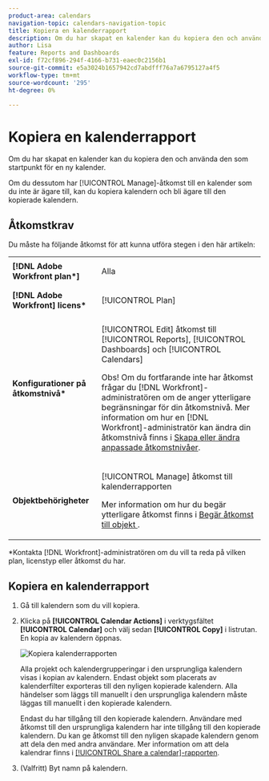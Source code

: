 ```yaml
---
product-area: calendars
navigation-topic: calendars-navigation-topic
title: Kopiera en kalenderrapport
description: Om du har skapat en kalender kan du kopiera den och använda den som startpunkt för en ny kalender.
author: Lisa
feature: Reports and Dashboards
exl-id: f72cf896-294f-4166-b731-eaec0c2156b1
source-git-commit: e5a3024b1657942cd7abdfff76a7a6795127a4f5
workflow-type: tm+mt
source-wordcount: '295'
ht-degree: 0%

---
```


# Kopiera en kalenderrapport

Om du har skapat en kalender kan du kopiera den och använda den som startpunkt för en ny kalender.

Om du dessutom har [!UICONTROL Manage]-åtkomst till en kalender som du inte är ägare till, kan du kopiera kalendern och bli ägare till den kopierade kalendern.

## Åtkomstkrav

Du måste ha följande åtkomst för att kunna utföra stegen i den här artikeln:

<table style="table-layout:auto"> 
 <col> 
 </col> 
 <col> 
 </col> 
 <tbody> 
  <tr> 
   <td role="rowheader"><strong>[!DNL Adobe Workfront plan*]</strong></td> 
   <td> <p>Alla</p> </td> 
  </tr> 
  <tr> 
   <td role="rowheader"><strong>[!DNL Adobe Workfront] licens*</strong></td> 
   <td> <p>[!UICONTROL Plan] </p> </td> 
  </tr> 
  <tr> 
   <td role="rowheader"><strong>Konfigurationer på åtkomstnivå*</strong></td> 
   <td> <p>[!UICONTROL Edit] åtkomst till [!UICONTROL Reports], [!UICONTROL Dashboards] och [!UICONTROL Calendars]</p> <p>Obs! Om du fortfarande inte har åtkomst frågar du [!DNL Workfront]-administratören om de anger ytterligare begränsningar för din åtkomstnivå. Mer information om hur en [!DNL Workfront]-administratör kan ändra din åtkomstnivå finns i <a href="../../../administration-and-setup/add-users/configure-and-grant-access/create-modify-access-levels.md" class="MCXref xref">Skapa eller ändra anpassade åtkomstnivåer</a>.</p> </td> 
  </tr> 
  <tr> 
   <td role="rowheader"><strong>Objektbehörigheter</strong></td> 
   <td> <p>[!UICONTROL Manage] åtkomst till kalenderrapporten</p> <p>Mer information om hur du begär ytterligare åtkomst finns i <a href="../../../workfront-basics/grant-and-request-access-to-objects/request-access.md" class="MCXref xref">Begär åtkomst till objekt </a>.</p> </td> 
  </tr> 
 </tbody> 
</table>

&#42;Kontakta [!DNL Workfront]-administratören om du vill ta reda på vilken plan, licenstyp eller åtkomst du har.

## Kopiera en kalenderrapport

1. Gå till kalendern som du vill kopiera.
1. Klicka på **[!UICONTROL Calendar Actions]** i verktygsfältet **[!UICONTROL Calendar]** och välj sedan **[!UICONTROL Copy]** i listrutan.\
   En kopia av kalendern öppnas.

   ![Kopiera kalenderrapporten](assets/copy-calendar-report.png)

   Alla projekt och kalendergrupperingar i den ursprungliga kalendern visas i kopian av kalendern. Endast objekt som placerats av kalenderfilter exporteras till den nyligen kopierade kalendern. Alla händelser som läggs till manuellt i den ursprungliga kalendern måste läggas till manuellt i den kopierade kalendern.

   Endast du har tillgång till den kopierade kalendern. Användare med åtkomst till den ursprungliga kalendern har inte tillgång till den kopierade kalendern. Du kan ge åtkomst till den nyligen skapade kalendern genom att dela den med andra användare. Mer information om att dela kalendrar finns i [[!UICONTROL Share a calendar]-rapporten](../../../reports-and-dashboards/reports/calendars/share-a-calendar-report.md).

1. (Valfritt) Byt namn på kalendern.
